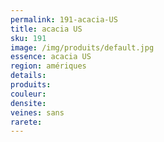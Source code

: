 ```yaml
---
permalink: 191-acacia-US
title: acacia US
sku: 191
image: /img/produits/default.jpg
essence: acacia US
region: amériques
details: 
produits:
couleur: 
densite: 
veines: sans
rarete: 
---
```

